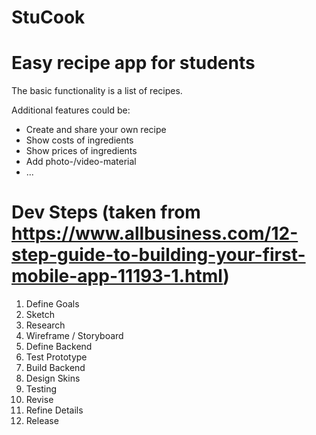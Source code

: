 # StuCook

# Easy recipe app for students

The basic functionality is a list of recipes.

Additional features could be:

  - Create and share your own recipe
  - Show costs of ingredients
  - Show prices of ingredients
  - Add photo-/video-material
  - ...
  
  
# Dev Steps (taken from https://www.allbusiness.com/12-step-guide-to-building-your-first-mobile-app-11193-1.html)

1)  Define Goals
2)  Sketch
3)  Research
4)  Wireframe / Storyboard
5)  Define Backend
6)  Test Prototype
7)  Build Backend
8)  Design Skins
9)  Testing
10) Revise
11) Refine Details
12) Release
